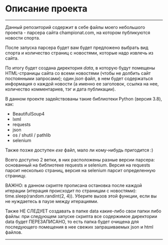 # Описание проекта
* * *
Данный репозиторий содержит в себе файлы моего небольшого проекта - парсера сайта championat.com,
на котором публикуются новости спорта.

После запуска парсера будет вам будет предложено выбрать вид спорта и количество страниц с новостями,
которые надо извлечь из сайта.

По итогу будет создана директория *data*, в которую будут помещены HTML-страницы
сайта со всеми новостями (чтобы не долбить сайт постоянными запросами); один *json* файл,
в нем будет содержаться информация о каждой новости (а именно ее заголовок, ссылка на нее, количество комментариев,
тэг и дата публикации).

В данном проекте задействованы такие библиотеки Python (версия 3.8), как:
+ BeautifulSoup4
+ lxml
+ requests
+ json
+ os / shutil / pathlib
+ selenium

Также позже доступен *exe* файл, мало ли кому-нибудь пригодится :)

Всего доступно 2 ветки, в них расположены разные версии парсера: основанный на библиотеке
requests и selenium. Версия на requests парсит несколько страниц, версия
на selenium парсит определенную страницу.

ВАЖНО: в данном скрипте прописана остановка после каждой итерации
(итерация происходит по страницам с новостями): time.sleep(random.randint(2, 4)).
Уберите вызов этой функции, если вы не нуждаетесь в паузе между итерациями. 

Также НЕ СЛЕДУЕТ создавать в папке data какие-либо свои папки либо файлы: при следующем запуске
скрипта все содержимое директории data будет ПЕРЕЗАПИСАНО, то есть папка будет очищена для
последующего помещения в нее свежих запрашиваемых json и html файлов.
* * *
